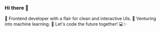 ### Hi there 👋

🚀 Frontend developer with a flair for clean and interactive UIs. 🎨 Venturing into machine learning. 🤖 Let's code the future together! 💻✨
